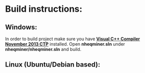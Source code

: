 # Build instructions:

## Windows:

In order to build project make sure you have  [**Visual C++ Compiler November 2013 CTP**](https://www.microsoft.com/en-us/download/details.aspx?id=41151) installed.
Open **nheqminer.sln** under **nheqminer/nheqminer.sln** and build. 

## Linux (Ubuntu/Debian based):
